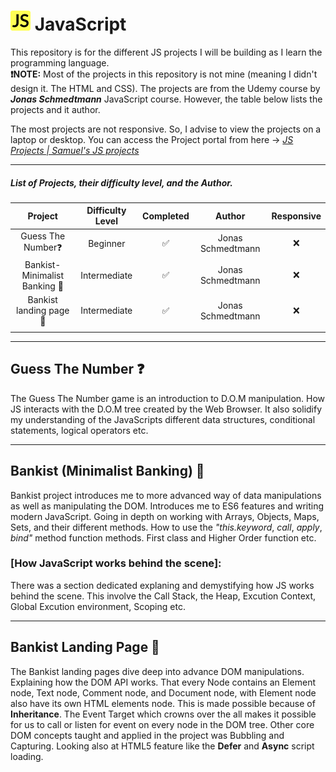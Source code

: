 # ![JavaScript icon](favicon-32x32.png) JavaScript
This repository is for the different JS projects I will be building as I learn the programming language.  
**❗️NOTE:** Most of the projects in this repository is not mine (meaning I didn't design it. The HTML and CSS). The projects are from the Udemy course by  *__Jonas Schmedtmann__* JavaScript course. However, the table below lists the projects and it author.  

The most projects are not responsive. So, I advise to view the projects on a laptop or desktop. You can access the Project portal from here -> _[JS Projects | Samuel's JS projects](https://koigor97.github.io/JS/)_

___

##### List of Projects, their difficulty level, and the Author.
|      Project      | Difficulty Level | Completed | Author | Responsive |
|:-----------------:|:----------------:|:---------:|:-------:|:------------:|
|   G‍uess The Number❓    |     Beginner     |     ✅     | Jonas Schmedtmann | ❌ |
|  Bankist-Minimalist Banking 💸  |   Intermediate   |     ✅     | Jonas Schmedtmann | ❌ |
|   Bankist landing page 💸 |   Intermediate   |     ✅     | Jonas Schmedtmann | ❌ |
|                   |                  |           |

___

## Guess The Number ❓
The Guess The Number game is an introduction to D.O.M manipulation. How JS interacts with the D.O.M tree created by the Web Browser. It also solidify my understanding of the JavaScripts different data structures, conditional statements, logical operators etc.

___

## Bankist (Minimalist Banking) 💸
Bankist project introduces me to more advanced way of data manipulations as well as manipulating the DOM. Introduces me to ES6 features and writing modern JavaScript. Going in depth on working with Arrays, Objects, Maps, Sets, and their different methods. How to use the _"this.keyword_,  _call_, _apply_, _bind"_ method function methods. First class and Higher Order function etc.  

### [How JavaScript works behind the scene]:
There was a section dedicated explaning and demystifying how JS works behind the scene. This involve the Call Stack, the Heap, Excution Context, Global Excution environment, Scoping etc.

___
## Bankist Landing Page 💸
The Bankist landing pages dive deep into advance DOM manipulations. Explaining how the DOM API works. That every Node contains an Element node, Text node, Comment node, and Document node, with Element node also have its own HTML elements node. This is made possible because of **Inheritance**. The Event Target which crowns over the all makes it possible for us to call or listen for event on every node in the DOM tree. Other core DOM concepts taught and applied in the project was Bubbling and Capturing. Looking also at HTML5 feature like the **Defer** and **Async** script loading.
